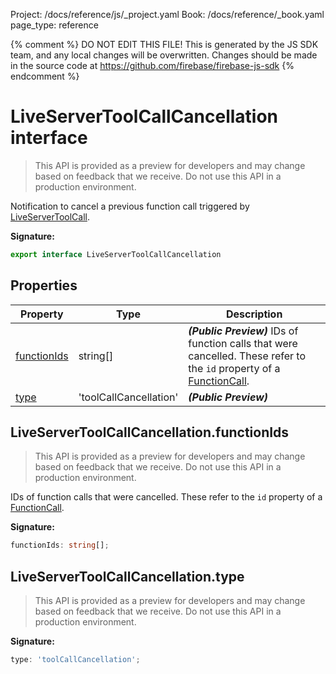 Project: /docs/reference/js/_project.yaml
Book: /docs/reference/_book.yaml
page_type: reference

{% comment %}
DO NOT EDIT THIS FILE!
This is generated by the JS SDK team, and any local changes will be
overwritten. Changes should be made in the source code at
https://github.com/firebase/firebase-js-sdk
{% endcomment %}

# LiveServerToolCallCancellation interface
> This API is provided as a preview for developers and may change based on feedback that we receive. Do not use this API in a production environment.
> 

Notification to cancel a previous function call triggered by [LiveServerToolCall](./ai.liveservertoolcall.md#liveservertoolcall_interface)<!-- -->.

<b>Signature:</b>

```typescript
export interface LiveServerToolCallCancellation 
```

## Properties

|  Property | Type | Description |
|  --- | --- | --- |
|  [functionIds](./ai.liveservertoolcallcancellation.md#liveservertoolcallcancellationfunctionids) | string\[\] | <b><i>(Public Preview)</i></b> IDs of function calls that were cancelled. These refer to the <code>id</code> property of a [FunctionCall](./ai.functioncall.md#functioncall_interface)<!-- -->. |
|  [type](./ai.liveservertoolcallcancellation.md#liveservertoolcallcancellationtype) | 'toolCallCancellation' | <b><i>(Public Preview)</i></b> |

## LiveServerToolCallCancellation.functionIds

> This API is provided as a preview for developers and may change based on feedback that we receive. Do not use this API in a production environment.
> 

IDs of function calls that were cancelled. These refer to the `id` property of a [FunctionCall](./ai.functioncall.md#functioncall_interface)<!-- -->.

<b>Signature:</b>

```typescript
functionIds: string[];
```

## LiveServerToolCallCancellation.type

> This API is provided as a preview for developers and may change based on feedback that we receive. Do not use this API in a production environment.
> 

<b>Signature:</b>

```typescript
type: 'toolCallCancellation';
```
